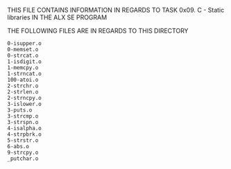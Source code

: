 THIS FILE CONTAINS INFORMATION IN REGARDS TO TASK 0x09. C - Static libraries IN THE ALX SE PROGRAM

THE FOLLOWING FILES ARE IN REGARDS TO THIS DIRECTORY

	0-isupper.o
	0-memset.o
	0-strcat.o
	1-isdigit.o
	1-memcpy.o
	1-strncat.o
	100-atoi.o
	2-strchr.o
	2-strlen.o
	2-strncpy.o
	3-islower.o
	3-puts.o
	3-strcmp.o
	3-strspn.o
	4-isalpha.o
	4-strpbrk.o
	5-strstr.o
	6-abs.o
	9-strcpy.o
	_putchar.o
